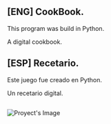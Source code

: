 ## [ENG] CookBook.
This program was build in Python.  

A digital cookbook.

## [ESP] Recetario.
Este juego fue creado en Python.  

Un recetario digital.  

##
![Proyect's Image](https://github.com/crohum/portfolio_web/blob/main/assets/proyects/recetas.png)
